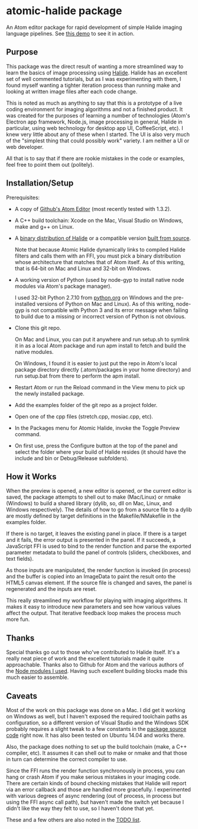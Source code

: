 # atomic-halide package

An Atom editor package for rapid development of simple Halide imaging language pipelines. See [this demo][demo] to see it in action.

Purpose
-------
This package was the direct result of wanting a more streamlined way to learn the basics of image processing using [Halide][halide]. Halide has an excellent set of well commented tutorials, but as I was experimenting with them, I found myself wanting a tighter iteration process than running make and looking at written image files after each code change.

This is noted as much as anything to say that this is a prototype of a live coding environment for imaging algorithms and not a finished product. It was created for the purposes of learning a number of technologies (Atom's Electron app framework, Node.js, image processing in general, Halide in particular, using web technology for desktop app UI, CoffeeScript, etc). I knew very little about any of these when I started. The UI is also very much of the "simplest thing that could possibly work" variety. I am neither a UI or web developer.

All that is to say that if there are rookie mistakes in the code or examples, feel free to point them out (politely).

Installation/Setup
------------------

Prerequisites:
* A copy of [Github's Atom Editor][atom] (most recently tested with 1.3.2).
* A C++ build toolchain: Xcode on the Mac, Visual Studio on Windows, make and g++ on Linux.
* A [binary distribution of Halide][halide-release] or a compatible version [built from source][halide-git].

	Note that because Atomic Halide dynamically links to compiled Halide filters and calls them with an FFI, you must pick a binary distribution whose architecture that matches that of Atom itself. As of this writing, that is 64-bit on Mac and Linux and 32-bit on Windows.
* A working version of Python (used by node-gyp to install native node modules via Atom's package manager).

	I used 32-bit Python 2.7.10 from [python.org][python] on Windows and the pre-installed versions of Python on Mac and Linux). As of this writing, node-gyp is not compatible with Python 3 and its error message when failing to build due to a missing or incorrect version of Python is not obvious.
* Clone this git repo.

    On Mac and Linux, you can put it anywhere and run setup.sh to symlink it in as a local Atom package and run apm install to fetch and build the native modules.

    On Windows, I found it is easier to just put the repo in Atom's local package directory directly (.atom/packages in your home directory) and run setup.bat from there to perform the apm install.
* Restart Atom or run the Reload command in the View menu to pick up the newly installed package.
* Add the examples folder of the git repo as a project folder.
* Open one of the cpp files (stretch.cpp, mosiac.cpp, etc).
* In the Packages menu for Atomic Halide, invoke the Toggle Preview command.
* On first use, press the Configure button at the top of the panel and select the folder where your build of Halide resides (it should have the include and bin or Debug/Release subfolders).

How it Works
------------
When the preview is opened, a new editor is opened, or the current editor is saved, the package attempts to shell out to make (Mac/Linux) or nmake (Windows) to build a shared library (dylib, so, dll on Mac, Linux, and Windows respectively). The details of how to go from a source file to a dylib are mostly defined by target definitions in the Makefile/NMakefile in the examples folder.

If there is no target, it leaves the existing panel in place. If there is a target and it fails, the error output is presented in the panel. If it succeeds, a JavaScript FFI is used to bind to the render function and parse the exported parameter metadata to build the panel of controls (sliders, checkboxes, and text fields).

As those inputs are manipulated, the render function is invoked (in process) and the buffer is copied into an ImageData to paint the result onto the HTML5 canvas element. If the source file is changed and saves, the panel is regenerated and the inputs are reset.

This really streamlined my workflow for playing with imaging algorithms. It makes it easy to introduce new parameters and see how various values affect the output. That iterative feedback loop makes the process much more fun.

Thanks
------
Special thanks go out to those who've contributed to Halide itself. It's a really neat piece of work and the excellent tutorials made it quite approachable. Thanks also to Github for Atom and the various authors of the [Node modules I used](package.json). Having such excellent building blocks made this much easier to assemble.

Caveats
-------
Most of the work on this package was done on a Mac. I did get it working on Windows as well, but I haven't exposed the required toolchain paths as configuration, so a different version of Visual Studio and the Windows SDK probably requires a slight tweak to a few constants in the [package source code](lib/winenv.coffee) right now. It has also been tested on Ubuntu 14.04 and works there.

Also, the package does nothing to set up the build toolchain (make, a C++ compiler, etc). It assumes it can shell out to make or nmake and that those in turn can determine the correct compiler to use.

Since the FFI runs the render function synchronously in process, you can hang or crash Atom if you make serious mistakes in your imaging code. There are certain kinds of bound checking mistakes that Halide will report via an error callback and those are handled more gracefully. I experimented with various degrees of async rendering (out of process, in process but using the FFI async call path), but haven't made the switch yet because I didn't like the way they felt to use, so I haven't done that yet.

These and a few others are also noted in the [TODO list](TODO.txt).

[atom]: https://atom.io
[demo]: https://www.youtube.com/watch?v=PTSVlT3Iq4U
[halide]: http://halide-lang.org/
[halide-git]: https://github.com/halide/Halide
[halide-release]: https://github.com/halide/Halide/releases
[python]: https://www.python.org
